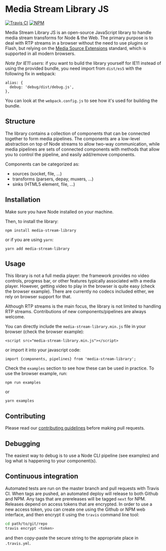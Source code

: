 # Media Stream Library JS

[![Travis CI][travis-image]][travis-url]
[![NPM][npm-image]][npm-url]

[travis-image]: https://travis-ci.com/AxisCommunications/media-stream-library-js.svg?branch=master
[travis-url]: https://travis-ci.com/AxisCommunications/media-stream-library-js
[npm-image]: https://img.shields.io/npm/v/media-stream-library.svg
[npm-url]: https://www.npmjs.com/package/media-stream-library

Media Stream Library JS is an open-source JavaScript library to handle media
stream transforms for Node & the Web.
The primary purpose is to deal with RTP streams in a browser without
the need to use plugins or Flash, but relying on the [Media Source Extensions](https://www.w3.org/TR/media-source/) standard, which is supported in all modern browsers.

_Note for IE11 users_: if you want to build the library yourself for IE11 instead
of using the provided bundle, you need import from `dist/es5` with the following fix in webpack:

```
alias: {
  debug: 'debug/dist/debug.js',
},
```

You can look at the `webpack.config.js` to see how it's used for building the bundle.

## Structure

The library contains a collection of components that can be connected
together to form media pipelines.
The components are a low-level abstraction on top of Node streams to allow two-way
communication, while media pipelines are sets of connected components with methods
that allow you to control the pipeline, and easily add/remove components.

Components can be categorized as:

- sources (socket, file, ...)
- transforms (parsers, depay, muxers, ...)
- sinks (HTML5 element, file, ...)

## Installation

Make sure you have Node installed on your machine.

Then, to install the library:

```
npm install media-stream-library
```

or if you are using `yarn`:

```
yarn add media-stream-library
```

## Usage

This library is not a full media player: the framework provides
no video controls, progress bar, or other features typically
associated with a media player. However, getting video to play
in the browser is quite easy (check the browser example).
There are currently no codecs included either, we rely on
browser support for that.

Although RTP streams is the main focus, the library is not limited
to handling RTP streams. Contributions of new components/pipelines are
always welcome.

You can directly include the `media-stream-library.min.js` file in your browser
(check the browser example):

```
<script src="media-stream-library.min.js"></script>
```

or import it into your javascript code:

```
import {components, pipelines} from 'media-stream-library';
```

Check the `examples` section to see how these can be used in practice.
To use the browser example, run:

```
npm run examples
```

or

```
yarn examples
```

## Contributing

Please read our [contributing guidelines](CONTRIBUTING.md) before making pull requests.

## Debugging

The easiest way to debug is to use a Node CLI pipeline (see examples) and
log what is happening to your component(s).

## Continuous integration

Automated tests are run on the master branch and pull requests with Travis CI.
When tags are pushed, an automated deploy will release to both Github and NPM.
Any tags that are prereleases will be tagged `next` for NPM.
Releases depend on access tokens that are encrypted.
In order to use a new access token, you can create one using the Github or NPM
web interface, and then encrypt it using the `travis` command line tool:

```sh
cd path/to/git/repo
travis encrypt <token>
```

and then copy-paste the secure string to the appropriate place in `.travis.yml`.

